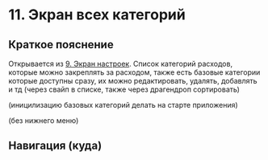 # 11. Экран всех категорий

## Краткое пояснение

Открывается из [9. Экран настроек](screen_9_settings.md). Список категорий расходов, которые можно
закреплять за расходом, также есть базовые категории которые доступны сразу, их можно редактировать,
удалять, добавлять и тд (через свайп в списке, также через драгендроп сортировать)

(иницилизацию базовых категорий делать на старте приложения)

(без нижнего меню)

## Навигация (куда)
